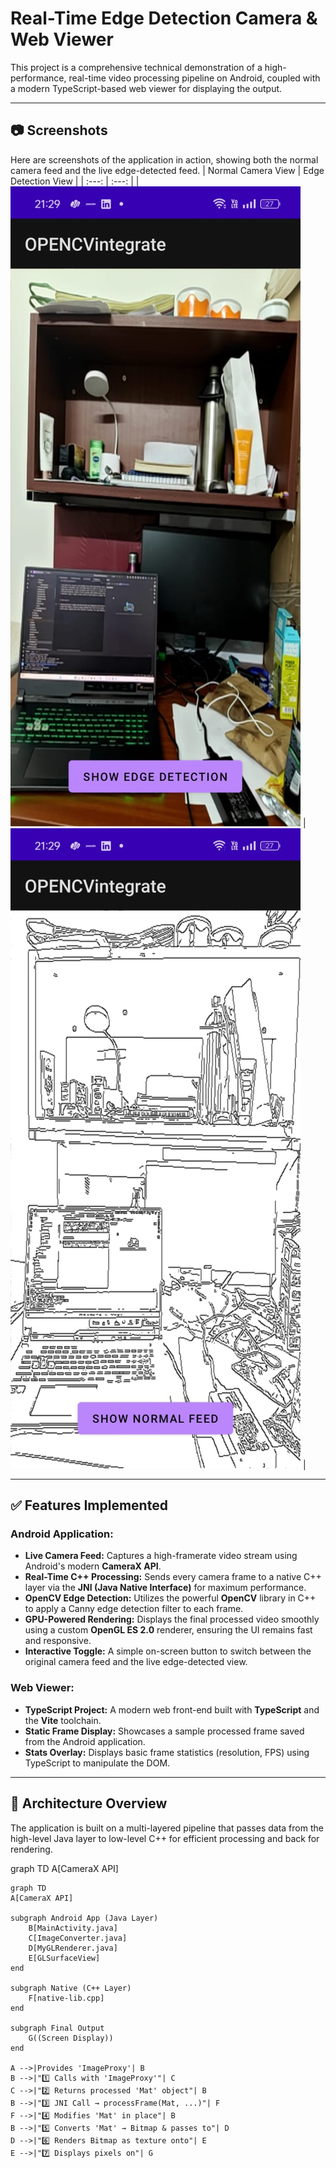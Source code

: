 # Real-Time Edge Detection Camera & Web Viewer

This project is a comprehensive technical demonstration of a high-performance, real-time video processing pipeline on Android, coupled with a modern TypeScript-based web viewer for displaying the output.

---

## 📷 Screenshots

Here are screenshots of the application in action, showing both the normal camera feed and the live edge-detected feed.
| Normal Camera View | Edge Detection View |
| :---: | :---: |
| ![Normal Camera Feed](screenshhots/edgecamerafeed.jpeg) | ![Edge Detection Feed](screenshhots/realcamerafeed.jpeg) |


---

## ✅ Features Implemented

### **Android Application:**

* **Live Camera Feed:** Captures a high-framerate video stream using Android's modern **CameraX API**.
* **Real-Time C++ Processing:** Sends every camera frame to a native C++ layer via the **JNI (Java Native Interface)** for maximum performance.
* **OpenCV Edge Detection:** Utilizes the powerful **OpenCV** library in C++ to apply a Canny edge detection filter to each frame.
* **GPU-Powered Rendering:** Displays the final processed video smoothly using a custom **OpenGL ES 2.0** renderer, ensuring the UI remains fast and responsive.
* **Interactive Toggle:** A simple on-screen button to switch between the original camera feed and the live edge-detected view.

### **Web Viewer:**

* **TypeScript Project:** A modern web front-end built with **TypeScript** and the **Vite** toolchain.
* **Static Frame Display:** Showcases a sample processed frame saved from the Android application.
* **Stats Overlay:** Displays basic frame statistics (resolution, FPS) using TypeScript to manipulate the DOM.

---

## 🧠 Architecture Overview

The application is built on a multi-layered pipeline that passes data from the high-level Java layer to low-level C++ for efficient processing and back for rendering.

graph TD
A[CameraX API]

    graph TD
    A[CameraX API]

    subgraph Android App (Java Layer)
        B[MainActivity.java]
        C[ImageConverter.java]
        D[MyGLRenderer.java]
        E[GLSurfaceView]
    end

    subgraph Native (C++ Layer)
        F[native-lib.cpp]
    end

    subgraph Final Output
        G((Screen Display))
    end

    A -->|Provides 'ImageProxy'| B
    B -->|"1️⃣ Calls with 'ImageProxy'"| C
    C -->|"2️⃣ Returns processed 'Mat' object"| B
    B -->|"3️⃣ JNI Call → processFrame(Mat, ...)"| F
    F -->|"4️⃣ Modifies 'Mat' in place"| B
    B -->|"5️⃣ Converts 'Mat' → Bitmap & passes to"| D
    D -->|"6️⃣ Renders Bitmap as texture onto"| E
    E -->|"7️⃣ Displays pixels on"| G
